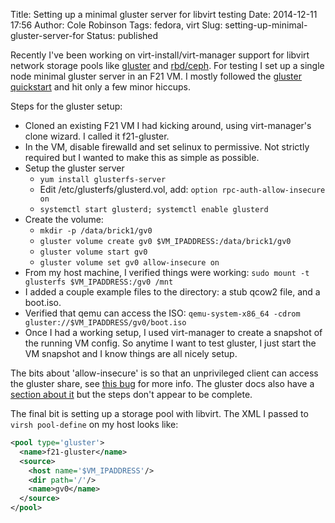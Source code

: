 Title: Setting up a minimal gluster server for libvirt testing
Date: 2014-12-11 17:56
Author: Cole Robinson
Tags: fedora, virt
Slug: setting-up-minimal-gluster-server-for
Status: published

Recently I've been working on virt-install/virt-manager support for libvirt network storage pools like [gluster](https://libvirt.org/storage.html#StorageBackendGluster) and [rbd/ceph](https://libvirt.org/storage.html#StorageBackendRBD). For testing I set up a single node minimal gluster server in an F21 VM. I mostly followed the [gluster quickstart](http://www.gluster.org/community/documentation/index.php/QuickStart) and hit only a few minor hiccups.

Steps for the gluster setup:

* Cloned an existing F21 VM I had kicking around, using virt-manager's clone wizard. I called it f21-gluster.
* In the VM, disable firewalld and set selinux to permissive. Not strictly required but I wanted to make this as simple as possible.
* Setup the gluster server
    * `yum install glusterfs-server`
    * Edit /etc/glusterfs/glusterd.vol, add: `option rpc-auth-allow-insecure on`
    * `systemctl start glusterd; systemctl enable glusterd`
* Create the volume:
    * `mkdir -p /data/brick1/gv0`
    * `gluster volume create gv0 $VM_IPADDRESS:/data/brick1/gv0`
    * `gluster volume start gv0`
    * `gluster volume set gv0 allow-insecure on`
* From my host machine, I verified things were working: `sudo mount -t glusterfs $VM_IPADDRESS:/gv0 /mnt`
* I added a couple example files to the directory: a stub qcow2 file, and a boot.iso.
* Verified that qemu can access the ISO: `qemu-system-x86_64 -cdrom gluster://$VM_IPADDRESS/gv0/boot.iso`
* Once I had a working setup, I used virt-manager to create a snapshot of the running VM config. So anytime I want to test gluster, I just start the VM snapshot and I know things are all nicely setup.

The bits about 'allow-insecure' is so that an unprivileged client can access the gluster share, see [this bug](https://bugzilla.redhat.com/show_bug.cgi?id=1171436) for more info. The gluster docs also have a [section about it](http://www.gluster.org/community/documentation/index.php/Libgfapi_with_qemu_libvirt#Tuning_glusterfsd_to_accept_requests_from_QEMU) but the steps don't appear to be complete.

The final bit is setting up a storage pool with libvirt. The XML I passed to `virsh pool-define` on my host looks like:

```xml
<pool type='gluster'>
  <name>f21-gluster</name>
  <source>
    <host name='$VM_IPADDRESS'/>
    <dir path='/'/>
    <name>gv0</name>
  </source>
</pool>
```
